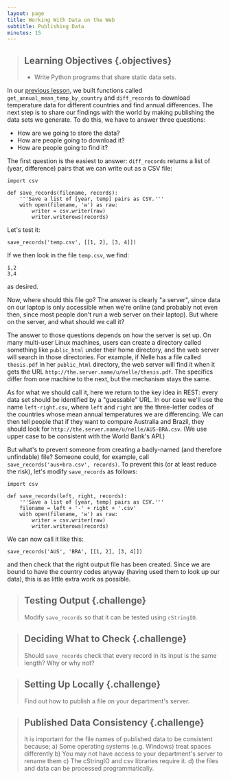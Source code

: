 ```yaml
---
layout: page
title: Working With Data on the Web
subtitle: Publishing Data
minutes: 15
---
```

> ## Learning Objectives {.objectives}
>
> *   Write Python programs that share static data sets.

In our [previous lesson](01-getdata.html),
we built functions called `get_annual_mean_temp_by_country` and `diff_records`
to download temperature data for different countries and find annual differences.
The next step is to share our findings with the world by making publishing the data sets we generate.
To do this, we have to answer three questions:

*   How are we going to store the data?
*   How are people going to download it?
*   How are people going to find it?

The first question is the easiest to answer:
`diff_records` returns a list of (year, difference) pairs that we can write out as a CSV file:

~~~ {.python}
import csv

def save_records(filename, records):
    '''Save a list of [year, temp] pairs as CSV.'''
    with open(filename, 'w') as raw:
        writer = csv.writer(raw)
        writer.writerows(records)
~~~

Let's test it:

~~~ {.python}
save_records('temp.csv', [[1, 2], [3, 4]])
~~~

If we then look in the file `temp.csv`, we find:

~~~
1,2
3,4
~~~

as desired.

Now, where should this file go?
The answer is clearly "a server",
since data on our laptop is only accessible when we're online
(and probably not even then, since most people don't run a web server on their laptop).
But where on the server, and what should we call it?

The answer to those questions depends on how the server is set up.
On many multi-user Linux machines,
users can create a directory called something like `public_html` under their home directory,
and the web server will search in those directories.
For example,
if Nelle has a file called `thesis.pdf` in her `public_html` directory,
the web server will find it when it gets the URL `http://the.server.name/u/nelle/thesis.pdf`.
The specifics differ from one machine to the next, but the mechanism stays the same.

As for what we should call it, here we return to the key idea in REST:
every data set should be identified by a "guessable" URL.
In our case we'll use the name `left-right.csv`,
where `left` and `right` are the three-letter codes of the countries whose mean annual temperatures we are differencing.
We can then tell people that if they want to compare Australia and Brazil,
they should look for `http://the.server.name/u/nelle/AUS-BRA.csv`.
(We use upper case to be consistent with the World Bank's API.)

But what's to prevent someone from creating a badly-named (and therefore unfindable) file?
Someone could, for example, call `save_records('aus+bra.csv', records)`.
To prevent this (or at least reduce the risk), let's modify `save_records` as follows:

~~~ {.python}
import csv

def save_records(left, right, records):
    '''Save a list of [year, temp] pairs as CSV.'''
    filename = left + '-' + right + '.csv'
    with open(filename, 'w') as raw:
        writer = csv.writer(raw)
        writer.writerows(records)
~~~

We can now call it like this:

~~~ {.python}
save_records('AUS', 'BRA', [[1, 2], [3, 4]])
~~~

and then check that the right output file has been created.
Since we are bound to have the country codes anyway (having used them to look up our data), this is as little extra work as possible.

> ## Testing Output {.challenge}
>
> Modify `save_records` so that it can be tested using `cStringIO`.

> ## Deciding What to Check {.challenge}
>
> Should `save_records` check that every record in its input is the same length?
> Why or why not?

> ## Setting Up Locally {.challenge}
>
> Find out how to publish a file on your department's server.

>## Published Data Consistency {.challenge}
>
> It is important for the file names of published data to be consistent because;
>a) Some operating systems (e.g. Windows) treat spaces differently
>b) You may not have access to your department's server to rename them
>c) The cStringIO and csv libraries require it.
>d) the files and data can be processed programmatically.
>
